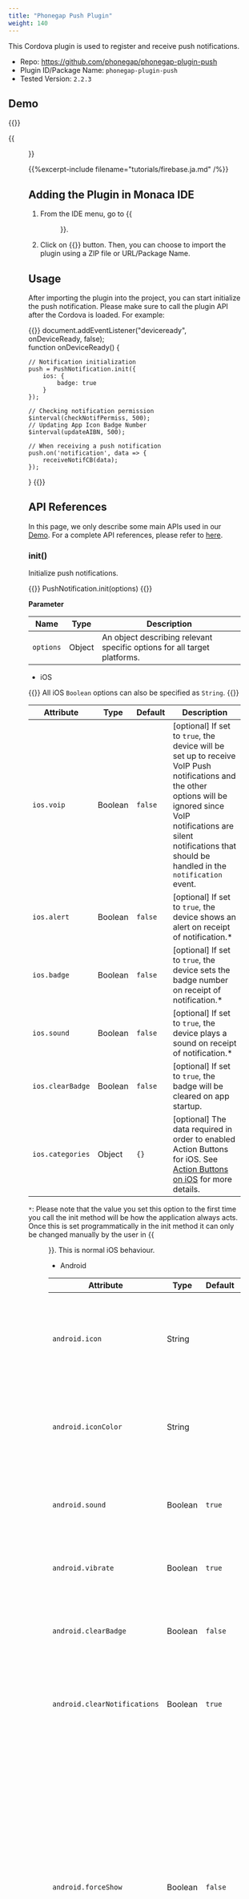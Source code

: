 ```yaml
---
title: "Phonegap Push Plugin"
weight: 140
---
```


This Cordova plugin is used to register and receive push notifications.

- Repo: https://github.com/phonegap/phonegap-plugin-push
- Plugin ID/Package Name: `phonegap-plugin-push`
- Tested Version: `2.2.3`

## Demo 

{{<import pid="5b2b3b4ce788850e4fdba6d4" title="Phonegap Push Demo">}}

{{<figure src="/images/samples/phonegap_push.png">}}

{{%excerpt-include filename="tutorials/firebase.ja.md" /%}}

## Adding the Plugin in Monaca IDE

1.  From the IDE menu, go to {{<menu menu1="Config" menu2="Manage Cordova Plugins">}}.

2.  Click on {{<guilabel name="Import Cordova Plugin">}} button. Then, you can choose to import the plugin using a ZIP file or URL/Package Name. 

## Usage

After importing the plugin into the project, you can start initialize the push notification. Please make sure to call the plugin API after the Cordova is loaded. For example:

{{<highlight javascript>}}
document.addEventListener("deviceready", onDeviceReady, false);        
function onDeviceReady() {

    // Notification initialization
    push = PushNotification.init({
        ios: {
            badge: true
        }
    });
    
    // Checking notification permission
    $interval(checkNotifPermiss, 500);
    // Updating App Icon Badge Number
    $interval(updateAIBN, 500);  

    // When receiving a push notification
    push.on('notification', data => {
        receiveNotifCB(data);
    });
}
{{</highlight>}}

## API References

In this page, we only describe some main APIs used in our [Demo](https://monaca.mobi/directimport?pid=5b2b3b4ce788850e4fdba6d4). For a complete API references, please refer to [here](https://github.com/phonegap/phonegap-plugin-push).

### init()

Initialize push notifications.

{{<highlight javascript>}}
PushNotification.init(options)
{{</highlight>}}

**Parameter**

Name | Type | Description
-----|------|-------------
`options` | Object | An object describing relevant specific options for all target platforms.

- iOS

{{<note>}}
    All iOS <code>Boolean</code> options can also be specified as <code>String</code>.
{{</note>}}

Attribute | Type | Default | Description
----------|------|---------|------------------
`ios.voip`| Boolean| `false` | [optional] If set to `true`, the device will be set up to receive VoIP Push notifications and the other options will be ignored since VoIP notifications are silent notifications that should be handled in the `notification` event.
`ios.alert` | Boolean | `false` | [optional] If set to `true`, the device shows an alert on receipt of notification.*
`ios.badge` | Boolean | `false` | [optional] If set to `true`, the device sets the badge number on receipt of notification.*
`ios.sound` | Boolean | `false` | [optional] If set to `true`, the device plays a sound on receipt of notification.*
`ios.clearBadge` | Boolean | `false` | [optional] If set to `true`, the badge will be cleared on app startup.
`ios.categories` | Object| `{}` | [optional] The data required in order to enabled Action Buttons for iOS. See [Action Buttons on iOS](https://github.com/phonegap/phonegap-plugin-push/blob/master/docs/PAYLOAD.md#action-buttons-1) for more details.

`*`: Please note that the value you set this option to the first time you call the init method will be how the application always acts. Once this is set programmatically in the init method it can only be changed manually by the user in {{<menu menu1="Settings" menu2="Notifications" menu3="App Name">}}. This is normal iOS behaviour.

- Android

Attribute | Type | Default | Description
----------|------|---------|------------------
`android.icon` | String | |	[Optional] The name of a drawable resource to use as the small-icon. The name should not include the extension.
`android.iconColor` | String | | [Optional] Sets the background color of the small icon on Android 5.0 and greater. [Supported Formats](http://developer.android.com/reference/android/graphics/Color.html#parseColor(java.lang.String))
`android.sound` | Boolean | `true` | [Optional] If set to `true`, it plays the sound specified in the push data or the default system sound.
`android.vibrate` | Boolean | `true` | [Optional] If set to `true` the device vibrates on receipt of notification.
`android.clearBadge` | Boolean | `false` | [Optional] If set to `true` the icon badge will be cleared on init and before push messages are processed.
`android.clearNotifications` | Boolean | `true` | [Optional] If set to `true`, the app clears all pending notifications when it is closed.
`android.forceShow` | Boolean | `false` | [Optional] Controls the behavior of the notification when app is in foreground. If true and app is in foreground, it will show a notification in the notification drawer, the same way as when the app is in background (and on('notification') callback will be called only when the user clicks the notification). When false and app is in foreground, the on('notification') callback will be called immediately.
`android.topics` | Array  | `[]` | [Optional] If the array contains one or more strings each string will be used to subscribe to a FcmPubSub topic.
`android.messageKey` | String | `message` | [Optional] The key to search for text of notification
`android.titleKey` | String | `title` | [Optional] The key to search for title of notification

**Return Value**

- `pushObject`

**Example**

{{<highlight javascript>}}
const push = PushNotification.init({
  android: {},
  browser: {
    pushServiceURL: 'http://push.api.phonegap.com/v1/push'
  },
  ios: {
    alert: 'true',
    badge: true,
    sound: 'false'
  },
  windows: {}
});
{{</highlight>}}

### hasPermission()

Check whether the push notification permission has been granted on the device.

{{<highlight javascript>}}
PushNotification.hasPermission(successHandler)
{{</highlight>}}

**Parameter**

Name | Type | Description
-----|------|-------------
`successHandler` | Function | Is called when the api successfully retrieves the details on the permission.

**Callback Parameters**

- successHandler

Name | Type	| Description
-----|------|-------------
`data.isEnabled` | Boolean | Whether the permission for push notifications has been granted.

**Return Value**

- `Promise`

**Example**

{{<highlight javascript>}}
PushNotification.hasPermission(data => {
  if (data.isEnabled) {
    console.log('isEnabled');
  }
});
{{</highlight>}}


### getApplicationIconBadgeNumber()

Get the current badge count visible when the app is not running

{{<highlight javascript>}}
push.getApplicationIconBadgeNumber(successHandler, errorHandler)
{{</highlight>}}

**Parameter**

Name | Type | Description
-----|------|-------------
`successHandler` | Function | Is called when the api successfully retrieves the icon badge number.
`errorHandler` | Function | Is called when the api encounters an error while trying to retrieve the icon badge number.

**Callback Parameters**

- successHandler

Name | Type	| Description
-----|------|-------------
`n` | Number | An integer which is the current badge count

**Return Value**

- `Promise`

**Example**

{{<highlight javascript>}}
push.getApplicationIconBadgeNumber(
    n => {
        $scope.aibn = n;
    },
    () => {
        console.log('Error getting the number');
    }
);
{{</highlight>}}


### setApplicationIconBadgeNumber()

Set the badge count visible when the app is not running.

{{<highlight javascript>}}
push.setApplicationIconBadgeNumber(successHandler, errorHandler, count) 
{{</highlight>}}

**Parameter**

Name | Type | Description
-----|------|-------------
`successHandler` | Function | Is called when the api successfully retrieves the icon badge number.
`errorHandler` | Function | Is called when the api encounters an error while trying to retrieve the icon badge number.
`count` | Number | Indicates what number should show up in the badge. Passing `0` will clear the badge. Each `notification` event contains a data.count value which can be used to set the badge to correct number.

**Return Value**

- `Promise`

**Example**

{{<highlight javascript>}}
push.setApplicationIconBadgeNumber(
    () => {
        alert("Successfully setting the badge number!");
    },
    () => {
        alert("Fail to set the badge number. Something went wrong...");
    },
    badgeNum
);
{{</highlight>}}


### push.on()

The event `notification` will be triggered each time a push notification is received by a 3rd party push service on the device.

{{<highlight javascript>}}
push.on('notification', callback)
{{</highlight>}}

**Callback Parameters**

Name | Type | Description
-----|------|-------------
`data.message` | String | The text of the push message sent from the 3rd party service
`data.title` | String | [optional] The title of the push message sent from the 3rd party service
`data.count` | String | The number of messages to be displayed in the badge in iOS/Android or message count in the notification shade in Android. For windows, it represents the value in the badge notification which could be a number or a status glyph.
`data.sound` | String | The name of the sound file to be played upon receipt of the notification
`data.image` | String | The path of the image file to be displayed in the notification
`data.launchArgs` | String | The args to be passed to the application on launch from push notification. This works when notification is received in background. (Windows Only)
`data.additionalData` | Object | [optional] A collection of data sent by the 3rd party push service that does not fit in the above properties
`data.additionalData.foreground` | Boolean | Whether the notification was received while the app was in the foreground
`data.additionalData.coldstart` | Boolean | Will be true if the application is started by clicking on the push notification, false if the app is already started.
`data.additionalData.dismissed` | Boolean | Is set to true if the notification was dismissed by the user

**Return Value**

- `Promise`

**Example**

{{<highlight javascript>}}
push.on('notification', data => {
  console.log(data.message);
  console.log(data.title);
  console.log(data.count);
  console.log(data.sound);
  console.log(data.image);
  console.log(data.additionalData);
});
{{</highlight>}}

